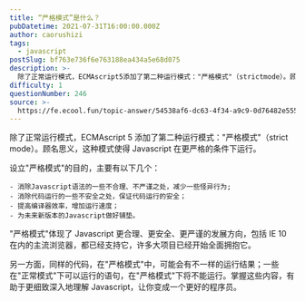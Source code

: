```yaml
---
title: “严格模式”是什么？
pubDatetime: 2021-07-31T16:00:00.000Z
author: caorushizi
tags:
  - javascript
postSlug: bf763e736f6e763188ea434a5e68d075
description: >-
  除了正常运行模式，ECMAscript5添加了第二种运行模式："严格模式"（strictmode）。顾名思义，这种模式使得Javascript在更严格的条件下运行。设立"严格模式"的目的，主要有以下几
difficulty: 1
questionNumber: 246
source: >-
  https://fe.ecool.fun/topic-answer/54538af6-dc63-4f34-a9c9-0d76482e5558?orderBy=updateTime&order=desc&tagId=10
---
```


除了正常运行模式，ECMAscript 5 添加了第二种运行模式："严格模式"（strict mode）。顾名思义，这种模式使得 Javascript 在更严格的条件下运行。

设立"严格模式"的目的，主要有以下几个：

    - 消除Javascript语法的一些不合理、不严谨之处，减少一些怪异行为;
    - 消除代码运行的一些不安全之处，保证代码运行的安全；
    - 提高编译器效率，增加运行速度；
    - 为未来新版本的Javascript做好铺垫。

"严格模式"体现了 Javascript 更合理、更安全、更严谨的发展方向，包括 IE 10 在内的主流浏览器，都已经支持它，许多大项目已经开始全面拥抱它。

另一方面，同样的代码，在"严格模式"中，可能会有不一样的运行结果；一些在"正常模式"下可以运行的语句，在"严格模式"下将不能运行。掌握这些内容，有助于更细致深入地理解 Javascript，让你变成一个更好的程序员。
